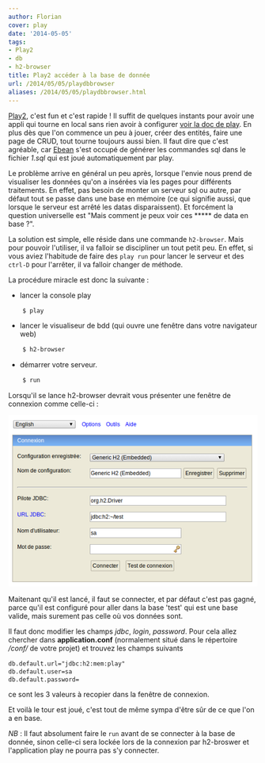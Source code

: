 ```yaml
---
author: Florian
cover: play
date: '2014-05-05'
tags:
- Play2
- db
- h2-browser
title: Play2 accéder à la base de donnée
url: /2014/05/05/playdbbrowser
aliases: /2014/05/05/playdbbrowser.html
---
```



[Play2](http://www.playframework.com/), c'est fun et c'est rapide !
Il suffit de quelques instants pour avoir une appli qui tourne en local sans rien avoir à configurer [voir la doc de play](http://www.playframework.com/documentation/2.2.x/NewApplication).
En plus dès que l'on commence un peu à jouer, créer des entités, faire une page de CRUD, tout tourne toujours aussi bien. Il faut dire que c'est agréable, car [Ebean](http://www.playframework.com/documentation/2.2.x/JavaEbean) s'est occupé de générer les commandes sql dans le fichier _1.sql_ qui est joué automatiquement par play.


Le problème arrive en général un peu après, lorsque l'envie nous prend de visualiser les données qu'on a insérées via les pages pour différents traitements.
En effet, pas besoin de monter un serveur sql ou autre, par défaut tout se passe dans une base en mémoire (ce qui signifie aussi, que lorsque le serveur est arrêté les datas disparaissent).
Et forcément la question universelle est "Mais comment je peux voir ces ***** de data en base ?".


La solution est simple, elle réside dans une commande `h2-browser`.
Mais pour pouvoir l'utiliser, il va falloir se discipliner un tout petit peu. En effet, si vous aviez l'habitude de faire des `play run` pour lancer le serveur et des `ctrl-D` pour l'arrêter, il va falloir changer de méthode.

La procédure miracle est donc la suivante :

* lancer la console play

~~~bash
    $ play
~~~

* lancer le visualiseur de bdd (qui ouvre une fenêtre dans votre navigateur web)

~~~bash
    $ h2-browser
~~~

* démarrer votre serveur.

~~~bash
    $ run
~~~

Lorsqu'il se lance h2-browser devrait vous présenter une fenêtre de connexion comme celle-ci :

<div style="text-align : center">
    <a style="display: inline" href="/images/postPlayDbBrowser/h2-browser.png" data-lightbox="image-0" title="Fenêtre de connection h2-browser">
            <img class="medium" src="/images/postPlayDbBrowser/h2-browser.png" alt="Fenêtre de connection h2-browser"/>
    </a>
</div>

Maitenant qu'il est lancé, il faut se connecter, et par défaut c'est pas gagné, parce qu'il est configuré pour aller dans la base 'test' qui est une base valide, mais surement pas celle où vos données sont.

Il faut donc modifier les champs _jdbc_, _login_, _password_.
Pour cela allez chercher dans __application.conf__ (normalement situé dans le répertoire _/conf/_ de votre projet) et trouvez les champs suivants

    db.default.url="jdbc:h2:mem:play"
    db.default.user=sa
    db.default.password=

ce sont les 3 valeurs à recopier dans la fenêtre de connexion.

Et voilà le tour est joué, c'est tout de même sympa d'être sûr de ce que l'on a en base.


_NB_ : Il faut absolument faire le `run` avant de se connecter à la base de donnée, sinon celle-ci sera lockée lors de la connexion par h2-broswer et l'application play ne pourra pas s'y connecter.
